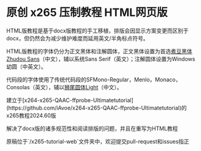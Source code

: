 # 原创 x265 压制教程 HTML网页版

<p>HTML版教程是基于docx版教程的手工移植，排版会因显示方案变更而区别于docx，但仍然会为减少维护难度而延用英文/半角标点符号。</p>
<p>HTML版教程的字体仍分为正文黑体和注解圆体，正文黑体设置为首选<a href="https://github.com/Buernia/Zhudou-Sans">煮豆黑体 Zhudou Sans</a>（中文），辅以系统Sans Serif（英文）；注解圆体设置为Windows幼圆（中英文）。</p>
<p>代码段的字体使用了传统代码段的SFMono-Regular，Menlo，Monaco，Consolas（英文），辅以<a href="https://github.com/max32002/swei-gothic/blob/master">狮尾圆体Light</a>（中文）。</p>
<p>建立于[x264-x265-QAAC-ffprobe-Ultimatetutorial](https://github.com/iAvoe/x264-x265-QAAC-ffprobe-Ultimatetutorial)的x265教程2024.60版</p>
<p>解决了docx版的诸多规范性和阅读排版的问题，并且在重写为HTML教程</p>
<p>原稿位于`/x265-tutorial-web`文件夹中，欢迎提交pull-request和issues指正</p>
